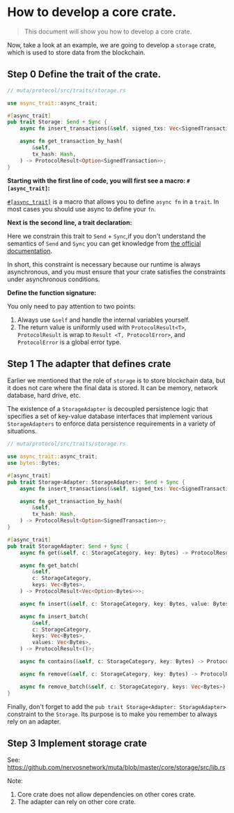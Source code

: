 # How to develop a core crate.

> This document will show you how to develop a core crate.

Now, take a look at an example, we are going to develop a `storage` crate, which is used to store data from the blockchain.

## Step 0 Define the trait of the crate.

```rust
// muta/protocol/src/traits/storage.rs

use async_trait::async_trait;

#[async_trait]
pub trait Storage: Send + Sync {
    async fn insert_transactions(&self, signed_txs: Vec<SignedTransaction>) -> ProtocolResult<()>;

    async fn get_transaction_by_hash(
        &self,
        tx_hash: Hash,
    ) -> ProtocolResult<Option<SignedTransaction>>;
}
```

**Starting with the first line of code, you will first see a macro: `#[async_trait]`:**

[`#[async_trait]`](https://crates.io/crates/async-trait) is a macro that allows you to define `async fn` in a `trait`. In most cases you should use async to define your `fn`.

**Next is the second line, a trait declaration:**

Here we constrain this trait to `Send` + `Sync`,if you don't understand the semantics of `Send` and `Sync` you can get knowledge from [the official documentation](https://doc.rust-lang.org/std/marker/index.html).

In short, this constraint is necessary because our runtime is always asynchronous, and you must ensure that your crate satisfies the constraints under asynchronous conditions.

**Define the function signature:**

You only need to pay attention to two points:

1. Always use `&self` and handle the internal variables yourself.
2. The return value is uniformly used with `ProtocolResult<T>`, `ProtocolResult` is wrap to `Result <T, ProtocolError>`, and `ProtocolError` is a global error type.

## Step 1 The adapter that defines crate

Earlier we mentioned that the role of `storage` is to store blockchain data, but it does not care where the final data is stored. It can be memory, network database, hard drive, etc.

The existence of a `StorageAdapter` is decoupled persistence logic that specifies a set of key-value database interfaces that implement various `StorageAdapters` to enforce data persistence requirements in a variety of situations.

```rust
// muta/protocol/src/traits/storage.rs

use async_trait::async_trait;
use bytes::Bytes;

#[async_trait]
pub trait Storage<Adapter: StorageAdapter>: Send + Sync {
    async fn insert_transactions(&self, signed_txs: Vec<SignedTransaction>) -> ProtocolResult<()>;

    async fn get_transaction_by_hash(
        &self,
        tx_hash: Hash,
    ) -> ProtocolResult<Option<SignedTransaction>>;
}

#[async_trait]
pub trait StorageAdapter: Send + Sync {
    async fn get(&self, c: StorageCategory, key: Bytes) -> ProtocolResult<Option<Bytes>>;

    async fn get_batch(
        &self,
        c: StorageCategory,
        keys: Vec<Bytes>,
    ) -> ProtocolResult<Vec<Option<Bytes>>>;

    async fn insert(&self, c: StorageCategory, key: Bytes, value: Bytes) -> ProtocolResult<()>;

    async fn insert_batch(
        &self,
        c: StorageCategory,
        keys: Vec<Bytes>,
        values: Vec<Bytes>,
    ) -> ProtocolResult<()>;

    async fn contains(&self, c: StorageCategory, key: Bytes) -> ProtocolResult<bool>;

    async fn remove(&self, c: StorageCategory, key: Bytes) -> ProtocolResult<()>;

    async fn remove_batch(&self, c: StorageCategory, keys: Vec<Bytes>) -> ProtocolResult<()>;
}
```

Finally, don't forget to add the `pub trait Storage<Adapter: StorageAdapter>` constraint to the `Storage`. Its purpose is to make you remember to always rely on an adapter.

## Step 3 Implement storage crate

See: https://github.com/nervosnetwork/muta/blob/master/core/storage/src/lib.rs

Note:

1. Core crate does not allow dependencies on other cores crate.
2. The adapter can rely on other core crate.
